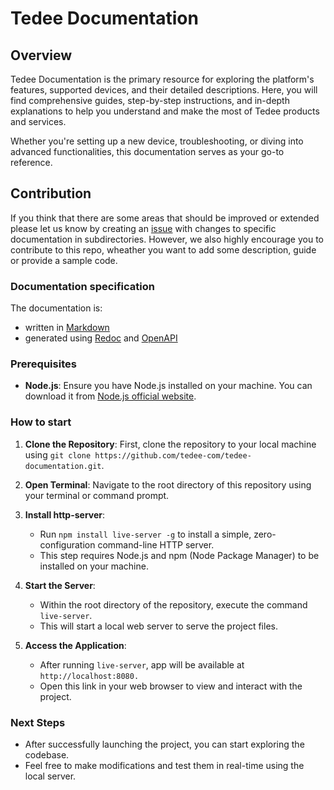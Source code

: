 # Tedee Documentation

## Overview

Tedee Documentation is the primary resource for exploring the platform's features, supported devices, and their detailed descriptions. Here, you will find comprehensive guides, step-by-step instructions, and in-depth explanations to help you understand and make the most of Tedee products and services.

Whether you're setting up a new device, troubleshooting, or diving into advanced functionalities, this documentation serves as your go-to reference.

## Contribution
If you think that there are some areas that should be improved or extended please let us know by creating an [issue](https://github.com/tedee-com/tedee-bridge-api/issues) with changes to specific documentation in subdirectories.
However, we also highly encourage you to contribute to this repo, wheather you want to add some description, guide or provide a sample code.

### Documentation specification

The documentation is:
- written in [Markdown](https://www.markdownguide.org/basic-syntax/)
- generated using [Redoc](https://redocly.com/redoc/) and [OpenAPI](https://swagger.io/specification/)

### Prerequisites
- **Node.js**: Ensure you have Node.js installed on your machine. You can download it from [Node.js official website](https://nodejs.org/).

### How to start

1. **Clone the Repository**: First, clone the repository to your local machine using `git clone https://github.com/tedee-com/tedee-documentation.git`.

2. **Open Terminal**: Navigate to the root directory of this repository using your terminal or command prompt.

3. **Install http-server**:
    - Run `npm install live-server -g` to install a simple, zero-configuration command-line HTTP server.
    - This step requires Node.js and npm (Node Package Manager) to be installed on your machine.

4. **Start the Server**:
    - Within the root directory of the repository, execute the command `live-server`.
    - This will start a local web server to serve the project files.

5. **Access the Application**:
    - After running `live-server`, app will be available at `http://localhost:8080.`
    - Open this link in your web browser to view and interact with the project.

### Next Steps

- After successfully launching the project, you can start exploring the codebase.
- Feel free to make modifications and test them in real-time using the local server.

